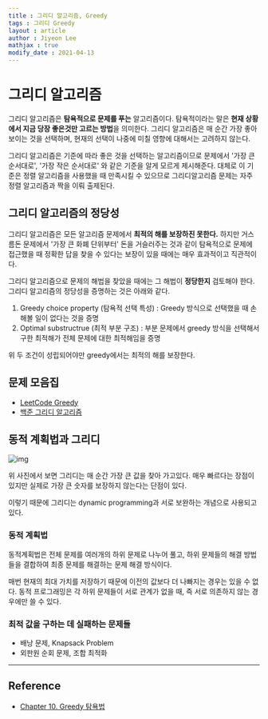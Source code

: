 ```yaml
---
title : 그리디 알고리즘, Greedy
tags : 그리디 Greedy
layout : article
author : Jiyeon Lee
mathjax : true
modify_date : 2021-04-13
---
```



# 그리디 알고리즘

그리디 알고리즘은 **탐욕적으로 문제를 푸는** 알고리즘이다. 탐욕적이라는 말은 **현재 상황에서 지금 당장 좋은것만 고르는 방법**을 의미한다. 그리디 알고리즘은 매 순간 가장 좋아보이는 것을 선택하며, 현재의 선택이 나중에 미칠 영향에 대해서는 고려하지 않는다.

그리디 알고리즘은 기준에 따라 좋은 것을 선택하는 알고리즘이므로 문제에서 '가장 큰 순서대로', '가장 작은 순서대로' 와 같은 기준을 알게 모르게 제시해준다. 대체로 이 기준은 정렬 알고리즘을 사용했을 때 만족시킬 수 있으므로 그리디알고리즘 문제는 자주 정렬 알고리즘과 짝을 이뤄 출제된다. 


## 그리디 알고리즘의 정당성

그리디 알고리즘은 모든 알고리즘 문제에서 **최적의 해를 보장하진 못한다.** 하지만 거스름돈 문제에서 '가장 큰 화폐 단위부터' 돈을 거슬러주는 것과 같이 탐욕적으로 문제에 접근했을 때 정확한 답을 찾을 수 있다는 보장이 있을 때에는 매우 효과적이고 직관적이다.

그리디 알고리즘으로 문제의 해법을 찾았을 때에는 그 해법이 **정당한지** 검토해야 한다. 그리디 알고리즘의 정당성을 증명하는 것은 아래와 같다. 

1. Greedy choice property (탐욕적 선택 특성) : Greedy 방식으로 선택했을 때 손해볼 일이 없다는 것을 증명
2. Optimal substructrue (최적 부분 구조) : 부분 문제에서 greedy 방식을 선택해서 구한 최적해가 전체 문제에 대한 최적해임을 증명

위 두 조건이 성립되어야만 greedy에서는 최적의 해를 보장한다.


## 문제 모음집

- [LeetCode Greedy](https://leetcode.com/tag/greedy/)
- [백준 그리디 알고리즘](https://www.acmicpc.net/problemset?sort=ac_desc&algo=33)



## 동적 계획법과 그리디

![img](https://media.vlpt.us/post-images/cyranocoding/c8b8eff0-b228-11e9-89af-8fc0a61dbc3e/1CeFxqV8wFf2NaQm1hqYGMQ.png)

위 사진에서 보면 그리디는 매 순간 가장 큰 값을 찾아 가고있다. 매우 빠르다는 장점이 있지만 실제로 가장 큰 숫자를 보장하지 않는다는 단점이 있다. 

이렇기 때문에 그리디는 dynamic programming과 서로 보완하는 개념으로 사용되고 있다.

### 동적 계획법

동적계획법은 전체 문제를 여러개의 하위 문제로 나누어 풀고, 하위 문제들의 해결 방법들을 결합하여 최종 문제를 해결하는 문제 해결 방식이다. 

매번 현재의 최대 가치를 저장하기 때문에 이전의 값보다 더 나빠지는 경우는 있을 수 없다. 동적 프로그래밍은 각 하위 문제들이 서로 관계가 없을 때, 즉 서로 의존하지 않는 경우에만 쓸 수 있다. 



### 최적 값을 구하는 데 실패하는 문제들

- 배낭 문제, Knapsack Problem
- 외판원 순회 문제, 조합 최적화


---

## Reference

- [Chapter 10. Greedy 탐욕법](https://velog.io/@embeddedjune/%EC%95%8C%EA%B3%A0%EB%A6%AC%EC%A6%98-%EC%A2%85%EB%A7%8C%EB%B6%81-10%EC%9E%A5-%EA%B7%B8%EB%A6%AC%EB%94%94)
